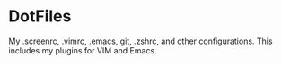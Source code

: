 DotFiles
========

My .screenrc, .vimrc, .emacs, git, .zshrc, and other configurations.
This includes my plugins for VIM and Emacs.

